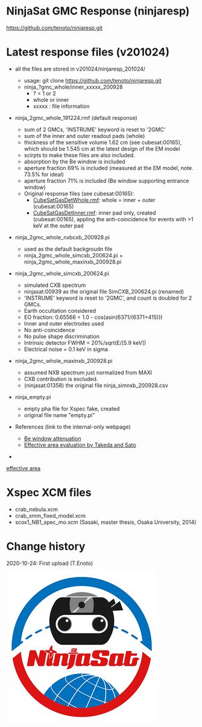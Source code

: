 # NinjaSat GMC Response (ninjaresp)

https://github.com/tenoto/ninjaresp.git

# Latest response files (v201024)

- all the files are stored in v201024/ninjaresp_201024/
	- usage: git clone https://github.com/tenoto/ninjaresp.git
	- ninja_?gmc_whole/inner_xxxxx_200928
		- ? = 1 or 2 
		- whole or inner 
		- xxxxx : file information 

- ninja_2gmc_whole_191224.rmf (default response)
    - sum of 2 GMCs, 'INSTRUME' keyword is reset to '2GMC'
    - sum of the inner and outer readout pads (whole)
    - thickness of the sensitive volume 1.62 cm (see cubesat:00165), which should be 1.545 cm at the latest design of the EM model
    - scirpts to make these files are also included.
	- absorption by the Be window is included
	- aperture fraction 69% is included (measured at the EM model, note. 73.5% for ideal)
	- aperture fraction 71% is included (Be window supporting entrance window)
	- Original response files (see cubesat:00165):
	    - [CubeSatGasDetWhole.rmf](https://riken-share.box.com/shared/static/0udo2hmm91tap2qiulgsc8gx2jganpwv.rmf): whole = inner + outer (cubesat:00165)
	    - [CubeSatGasDetInner.rmf](https://riken-share.box.com/shared/static/ovrk6q48l7ktkp6p97gkrqxpe49r6zzh.rmf): inner pad only, created (cubesat:00165), appling the anti-coincidence for events with >1 keV at the outer pad

- ninja_2gmc_whole_nxbcxb_200928.pi
	- used as the default backgroudn file 
	- ninja_2gmc_whole_simcxb_200624.pi + ninja_2gmc_whole_maxinxb_200928.pi

- ninja_2gmc_whole_simcxb_200624.pi 
	- simulated CXB spectrum
	- ninjasat:00939 as the original file SimCXB_200624.pi (renamed)
	- 'INSTRUME' keyword is reset to '2GMC', and count is doubled for 2 GMCs.
	- Earth occultation considered
	- EO fraction: 0.65566 = 1.0 - cos(asin(6371/(6371+415)))
	- Inner and outer electrodes used
	- No anti-coincidence
	- No pulse shape discrimination
	- Intrinsic detector FWHM = 20%/sqrt(E/[5.9 keV])
	- Electrical noise = 0.1 keV in sigma

- ninja_2gmc_whole_maxinxb_200928.pi
	- assumed NXB spectrum just normalized from MAXI
	- CXB contribution is excluded.
    - (ninjasat:01358) the original file ninja_simnxb_200928.csv

- ninja_empty.pi
 	- empty pha file for Xspec fake, created
 	- original file name "empty.pi"

- References (link to the internal-only webpage)
    - [Be window attenuation](https://astro.riken.jp/gwxwiki/lib/exe/fetch.php?media=transmission_be_20200711.pdf)
    - [Effective area evaluation by Takeda and Sato](https://astro.riken.jp/gwxwiki/lib/exe/fetch.php?media=gmc_effective_area.pdf)

- []()

[effective area]()

# Xspec XCM files 

- crab_nebula.xcm 
- crab_xmm_fixed_model.xcm 
- scox1_NB1_spec_mo.xcm (Sasaki, master thesis, Osaka University, 2014)

# Change history

2020-10-24: First upload (T.Enoto)

![NinjaSat Emblem](https://github.com/tenoto/repository/blob/master/ninjasat/emblem/png/ninjasat_emblem-400px.png)





